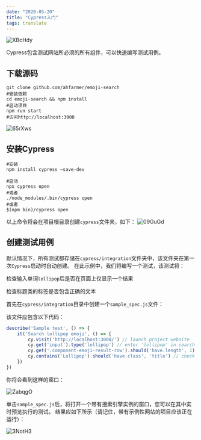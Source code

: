 ```yaml
---
date: "2020-05-20"
title: "Cypress入门"
tags: translate
---
```


![XBcHdy](https://cdn.jsdelivr.net/gh/funnypan/pics@master/uPic/XBcHdy.jpg)

Cypress包含测试网站所必须的所有组件，可以快速编写测试用例。

## 下载源码

``` shell
git clone github.com/ahfarmer/emoji-search
#安装依赖
cd emoji-search && npm install
#启动项目
npm run start
#访问http://localhost:3000
```

![65rXws](https://cdn.jsdelivr.net/gh/funnypan/pics@master/uPic/65rXws.jpg)

## 安装Cypress

``` shell
#安装
npm install cypress —save-dev

#启动
npx cypress open
#或者
./node_modules/.bin/cypress open
#或者
$(npm bin)/cypress open
```
以上命令将会在项目根目录创建```cypress```文件夹，如下：
![09GuGd](https://cdn.jsdelivr.net/gh/funnypan/pics@master/uPic/09GuGd.jpg)

## 创建测试用例

默认情况下，所有测试都存储在```cypress/integration```文件夹中，该文件夹在第一次```Cypress```启动时自动创建。
在此示例中，我们将编写一个测试，该测试将：

检查输入单词```lollipop```后是否在页面上仅显示一个结果

检查标题类的标签是否包含正确的文本

首先在```cypress/integration```目录中创建一个```sample_spec.js```文件：

该文件应包含以下代码：

``` javascript
describe('Sample test', () => {
    it('Search lollipop emoji', () => {
        cy.visit('http://localhost:3000/') // launch project website
        cy.get('input').type('lollipop') // enter 'lollipop' in search 
        cy.get('.component-emoji-result-row').should('have.length', 1) // check if only 1 result is returned 
        cy.contains('Lollipop').should('have.class', 'title') // check if returned element contains 'title' class
    })
})
```

你将会看到这样的窗口：

![ZabqgO](https://cdn.jsdelivr.net/gh/funnypan/pics@master/uPic/ZabqgO.jpg)

单击```sample_spec.js```后，将打开一个带有搜索引擎实例的窗口，您可以在其中实时预览执行的测试。
结果应如下所示（请记住，带有示例性网站的项目应该正在运行）：

![3NotH3](https://cdn.jsdelivr.net/gh/funnypan/pics@master/uPic/3NotH3.jpg)